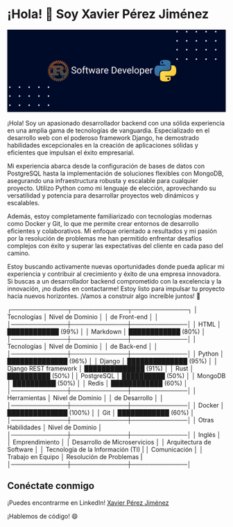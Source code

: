 # ¡Hola! 👋 Soy Xavier Pérez Jiménez

![mi portada](portadarp.png)


¡Hola! Soy un apasionado desarrollador backend con una sólida experiencia en una amplia gama de tecnologías de vanguardia. Especializado en el desarrollo web con el poderoso framework Django, he demostrado habilidades excepcionales en la creación de aplicaciones sólidas y eficientes que impulsan el éxito empresarial.

Mi experiencia abarca desde la configuración de bases de datos con PostgreSQL hasta la implementación de soluciones flexibles con MongoDB, asegurando una infraestructura robusta y escalable para cualquier proyecto. Utilizo Python como mi lenguaje de elección, aprovechando su versatilidad y potencia para desarrollar proyectos web dinámicos y escalables.

Además, estoy completamente familiarizado con tecnologías modernas como Docker y Git, lo que me permite crear entornos de desarrollo eficientes y colaborativos. Mi enfoque orientado a resultados y mi pasión por la resolución de problemas me han permitido enfrentar desafíos complejos con éxito y superar las expectativas del cliente en cada paso del camino.

Estoy buscando activamente nuevas oportunidades donde pueda aplicar mi experiencia y contribuir al crecimiento y éxito de una empresa innovadora. Si buscas a un desarrollador backend comprometido con la excelencia y la innovación, ¡no dudes en contactarme! Estoy listo para impulsar tu proyecto hacia nuevos horizontes. ¡Vamos a construir algo increíble juntos! 🚀

┌─────────────┬─────────────┬─────────────┐
│ Tecnologías │ Nivel de Dominio │
│ de Front-end │                │
│─────────────┼─────────────┼─────────────│
│ HTML         │ ████████████ (99%)  │
│ Markdown     │ ████████████ (80%)  │
│─────────────┼─────────────┼─────────────│
│ Tecnologías │ Nivel de Dominio │
│ de Back-end  │                │
│─────────────┼─────────────┼─────────────│
│ Python       │ ██████████████ (96%) │
│ Django       │ ██████████████ (95%) │
│ Django REST framework │ ██████████████ (91%) │
│ Rust         │ ██████████ (50%)   |
│ PostgreSQL   │ ██████████ (50%)   │
│ MongoDB      │ ██████████ (50%)   │
│ Redis       │ ████████████ (60%)  │
│─────────────┼─────────────┼─────────────│
│ Herramientas │ Nivel de Dominio │
│ de Desarrollo │                │
│─────────────┼─────────────┼─────────────│
│ Docker       │ ██████████████ (100%) │
│ Git          │ ████████████ (60%)  │
│─────────────┼─────────────┼─────────────│
│ Otras Habilidades  │ Nivel de Dominio  │
│─────────────┼─────────────┼─────────────│
│ Inglés │
│ Emprendimiento │ 
│ Desarrollo de Microservicios │
│ Arquitectura de Software │
│ Tecnología de la Información (TI) |
│ Comunicación │ 
│ Trabajo en Equipo 
│ Resolución de Problemas |
│─────────────┼─────────────┼─────────────│


## Conéctate conmigo

¡Puedes encontrarme en LinkedIn! [Xavier Pérez Jiménez](https://www.linkedin.com/in/xavierperezjimenez/)

¡Hablemos de código! 😄

